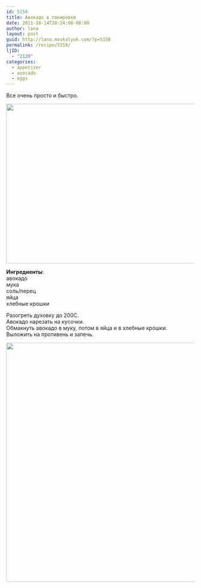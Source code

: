 ```yaml
---
id: 5158
title: Авокадо в панировке
date: 2011-10-14T20:24:08-08:00
author: lana
layout: post
guid: http://lana.moskalyuk.com/?p=5158
permalink: /recipe/5158/
ljID:
  - "2120"
categories:
  - appetizer
  - avocado
  - eggs
---
```

Все очень просто и быстро.

<img loading="lazy" class="alignnone" title="avocado fries" src="http://farm7.static.flickr.com/6217/6242295450_2ddfcdae89_z.jpg" alt="" width="640" height="427" /> 

**Ингредиенты**:  
авокадо  
мука  
соль/перец  
яйца  
хлебные крошки

Разогреть духовку до 200С.  
Авокадо нарезать на кусочки.  
Обмакнуть авокадо в муку, потом в яйца и в хлебные крошки.  
Выложить на противень и запечь.

<img loading="lazy" class="alignnone" title="avocado fries" src="http://farm7.static.flickr.com/6178/6241779943_f0465dbcaa_z.jpg" alt="" width="566" height="640" />